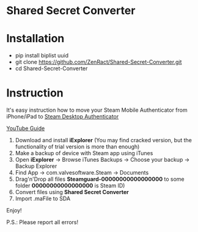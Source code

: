 # Shared Secret Converter
# Installation
- pip install biplist uuid
- git clone https://github.com/ZenRact/Shared-Secret-Converter.git
- cd Shared-Secret-Converter

# Instruction
It's easy instruction how to move your Steam Mobile Authenticator from iPhone/iPad to [Steam Desktop Authenticator](https://github.com/Jessecar96/SteamDesktopAuthenticator)

[YouTube Guide](https://youtu.be/CuDsmVhAU2U)

1. Download and install __iExplorer__ (You may find cracked version, but the functionality of trial version is more than enough)
2. Make a backup of device with Steam app using iTunes
3. Open __iExplorer__ -> Browse iTunes Backups -> Choose your backup -> Backup Explorer
4. Find App -> com.valvesoftware.Steam -> Documents
5. Drag'n'Drop all files __Steamguard-00000000000000000__ to some folder __00000000000000000__ is Steam ID)
6. Convert files using __Shared Secret Converter__
7. Import .maFile to SDA

Enjoy!

P.S.: Please report all errors!
